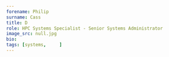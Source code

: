 ```yaml
---
forename: Philip
surname: Cass
title: D
role: HPC Systems Specialist - Senior Systems Administrator
image_src: null.jpg
bio: 
tags: [systems,     ] 
---
```

